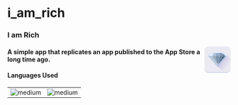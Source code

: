 # i_am_rich
<h3>I am Rich</h3>
<img src="https://github.com/iamnotnato/i_am_rich/blob/main/images/i_am_rich_app_icon.png" alt="logo" title="" align="right" height="60" />
 <h4>A simple app that replicates an app published to the App Store a long time ago.</h4> 


<h4>Languages Used</h4>
<table>
  <tr>
<td><img alt="medium" src="https://img.shields.io/badge/Dart-0175C2?style=for-the-badge&logo=dart&logoColor=white"></td>
<td><img alt="medium" src="https://img.shields.io/badge/Flutter-02569B?style=for-the-badge&logo=flutter&logoColor=white"></td>
  </tr>
</table>
</table>


